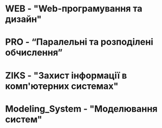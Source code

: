 # WEB - "Web-програмування та дизайн"
# PRO - “Паралельні та розподілені обчислення”
# ZIKS - "Захист інформації в комп'ютерних системах"
# Modeling_System - "Моделювання систем"
